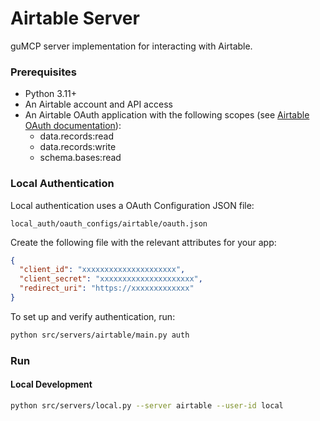 # Airtable Server

guMCP server implementation for interacting with Airtable.

### Prerequisites

- Python 3.11+
- An Airtable account and API access
- An Airtable OAuth application with the following scopes (see [Airtable OAuth documentation](https://airtable.com/developers/web/guides/oauth-integrations)):
  - data.records:read
  - data.records:write
  - schema.bases:read

### Local Authentication

Local authentication uses a OAuth Configuration JSON file:

```
local_auth/oauth_configs/airtable/oauth.json
```

Create the following file with the relevant attributes for your app:

```json
{
  "client_id": "xxxxxxxxxxxxxxxxxxxxx",
  "client_secret": "xxxxxxxxxxxxxxxxxxxxx",
  "redirect_uri": "https://xxxxxxxxxxxxx"
}
```

To set up and verify authentication, run:

```bash
python src/servers/airtable/main.py auth
```

### Run

#### Local Development

```bash
python src/servers/local.py --server airtable --user-id local
```
